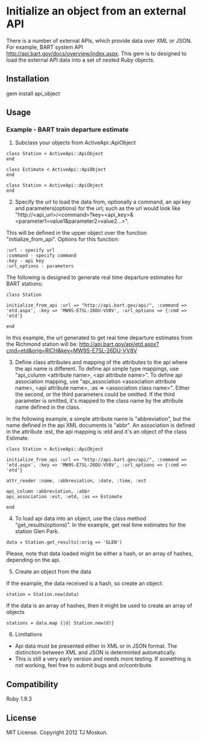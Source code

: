 # Initialize an object from an external API

There is a number of external APIs, which provide data over XML or JSON. For example, BART system API http://api.bart.gov/docs/overview/index.aspx. This gem is to designed to load the external API data into a set of nested Ruby objects. 

## Installation

gem install api_object

## Usage

### Example - BART train departure estimate

1) Subclass your objects from ActiveApi::ApiObject

```
class Station < ActiveApi::ApiObject
end

class Estimate < ActiveApi::ApiObject
end

class Station < ActiveApi::ApiObject 
end
```
2) Specify the url to load the data from, optionally a command, an api key and parameters(options) for the url; such as the url would look like "http://\<api_url\>/\<command\>?key=\<api_key\>&\<parameter1=value1&parameter2=value2...\>". 

This will be defined in the upper object over the function "initialize_from_api". Options for this function:
```
:url - specify url
:command - specify command
:key - api key
:url_options - parameters
```


The following is designed to generate real time departure estimates for BART stations:
```
class Station

initialize_from_api :url => "http://api.bart.gov/api/", :command => 'etd.aspx', :key => 'MW9S-E7SL-26DU-VV8V', :url_options => {:cmd => 'etd'}

end
```
In this example, the url generated to get real time departure estimates from the Richmond station will be:
http://api.bart.gov/api/etd.aspx?cmd=etd&orig=RICH&key=MW9S-E7SL-26DU-VV8V

3) Define class attributes and mapping of the attributes to the api where the api name is different. To define api simple type mappings, use "api_column \<attribute name\>, \<api attribute name\>". 
To define api association mapping, use "api_association \<association attribute name\>, \<api attribute name\>, :as => \<association class name\>". Either the second, or the third parameters could be omitted. If the third parameter is omitted, it's mapped to the class name by the attribute name defined in the class. 

In the following example, a simple attribute name is "abbreviation", but the name defined in the api XML documents is "abbr". An association is defined in the attribute :est, the api mapping is :etd and it's an object of the class Estimate. 

```
class Station < ActiveApi::ApiObject 

initialize_from_api :url => "http://api.bart.gov/api/", :command => 'etd.aspx', :key => 'MW9S-E7SL-26DU-VV8V', :url_options => {:cmd => 'etd'}

attr_reader :name, :abbreviation, :date, :time, :est

api_column :abbreviation, :abbr
api_association :est, :etd, :as => Estimate

end
```
4) To load api data into an object, use the class method "get_results(options)". In the example, get real time estimates for the station Glen Park. 

```
data = Station.get_results(:orig => 'GLEN')
```

Please, note that data loaded might be either a hash, or an array of hashes, depending on the api.

5) Create an object from the data

If the example, the data received is a hash, so create an object. 

```
station = Station.new(data)
```

If the data is an array of hashes, then it might be used to create an array of objects

```
stations = data.map {|d| Station.new(d)}
```

6) Limitations
  - Api data must be presented either in XML or in JSON format. The distinction between XML and JSON is determinted automatically. 
  - This is still a very early version and needs more testing. If something is not working, feel free to submit bugs and or/contribute. 
  
## Compatibility

Ruby 1.9.3

## License

MIT License. Copyright 2012 TJ Moskun.













